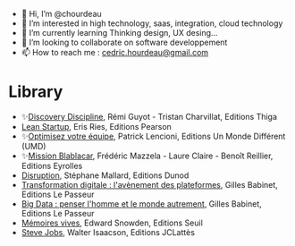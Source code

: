 - 👋 Hi, I’m @chourdeau
- 👀 I’m interested in high technology, saas, integration, cloud technology
- 🌱 I’m currently learning Thinking design, UX desing...
- 💞️ I’m looking to collaborate on software developpement
- 📫 How to reach me : cedric.hourdeau@gmail.com

# Library

* ✨[Discovery Discipline](https://discovery-discipline.com/), Rémi Guyot - Tristan Charvillat, Editions Thiga
* [Lean Startup](https://www.amazon.fr/Lean-start-up-Eric-Ries/dp/2744065080), Eris Ries, Editions Pearson
* ✨[Optimisez votre équipe](https://www.amazon.fr/Optimisez-votre-%C3%A9quipe-Patrick-Lencioni/dp/2892256038), Patrick Lencioni, Editions Un Monde Différent (UMD)
* ✨[Mission Blablacar](https://missionblablacar.com/), Frédéric Mazzela - Laure Claire - Benoît Reillier, Editions Eyrolles
* [Disruption](https://www.amazon.fr/Disruption-Intelligence-artificielle-salariat-augment%C3%A9e/dp/2100804278), Stéphane Mallard, Editions Dunod
* [Transformation digitale : l'avènement des plateformes](https://www.amazon.fr/Transformation-digitale-plateformes-Gilles-Babinet/dp/2368904867), Gilles Babinet, Editions Le Passeur
* [Big Data : penser l'homme et le monde autrement](https://www.amazon.fr/Data-penser-lhomme-monde-autrement/dp/2368902600),  Gilles Babinet, Editions Le Passeur
* [Mémoires vives](https://www.amazon.fr/M%C3%A9moires-Vives-Edward-Snowden/dp/2021441040), Edward Snowden, Editions Seuil
* [Steve Jobs](https://www.amazon.fr/Steve-Jobs-Walter-Isaacson/dp/2709638320), Walter Isaacson, Editions JCLattès


<!---
chourdeau/chourdeau is a ✨ special ✨ repository because its `README.md` (this file) appears on your GitHub profile.
You can click the Preview link to take a look at your changes.
--->

